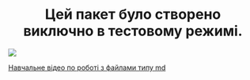 <h1 align = center>Цей пакет було створено виключно в тестовому режимі.</h1> 

<img src ="https://lh3.googleusercontent.com/Tjw4weSmRoTFjLe1WgluGTqYcOF4PsUExfZpKaJGAUdHtSh54OPNLpjp7IlzGvwBHrTVO7_0qgiwEk6N3bmc8-Bt2EC53XzDzMRTgNwKWopn4G4F8jATvJYVunzvQqf-iPyB_CY6">

<a href="https://www.youtube.com/watch?v=syrGPPekLHQ">Навчальне відео по роботі з файлами типу md</a>